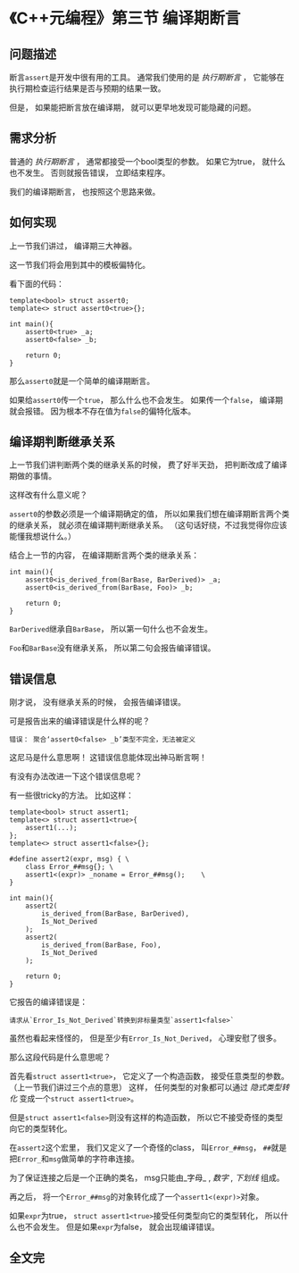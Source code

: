 # 《C++元编程》第三节  编译期断言

## 问题描述

断言`assert`是开发中很有用的工具。
通常我们使用的是 _执行期断言_ ，
它能够在执行期检查运行结果是否与预期的结果一致。

但是，
如果能把断言放在编译期，
就可以更早地发现可能隐藏的问题。

## 需求分析

普通的 _执行期断言_ ，
通常都接受一个bool类型的参数。
如果它为true，
就什么也不发生。
否则就报告错误，
立即结束程序。

我们的编译期断言，
也按照这个思路来做。

## 如何实现

上一节我们讲过，
编译期三大神器。

这一节我们将会用到其中的模板偏特化。

看下面的代码：

    template<bool> struct assert0;
    template<> struct assert0<true>{};

    int main(){
        assert0<true> _a;
        assert0<false> _b;

        return 0;
    }

那么`assert0`就是一个简单的编译期断言。

如果给`assert0`传一个`true`，
那么什么也不会发生。
如果传一个`false`，
编译期就会报错。
因为根本不存在值为`false`的偏特化版本。

## 编译期判断继承关系

上一节我们讲判断两个类的继承关系的时候，
费了好半天劲，
把判断改成了编译期做的事情。

这样改有什么意义呢？

`assert0`的参数必须是一个编译期确定的值，
所以如果我们想在编译期断言两个类的继承关系，
就必须在编译期判断继承关系。
（这句话好绕，不过我觉得你应该能懂我想说什么。）

结合上一节的内容，
在编译期断言两个类的继承关系：

    int main(){
        assert0<is_derived_from(BarBase, BarDerived)> _a;
        assert0<is_derived_from(BarBase, Foo)> _b;

        return 0;
    }

`BarDerived`继承自`BarBase`，
所以第一句什么也不会发生。

`Foo`和`BarBase`没有继承关系，
所以第二句会报告编译错误。

## 错误信息

刚才说，
没有继承关系的时候，
会报告编译错误。

可是报告出来的编译错误是什么样的呢？

    错误： 聚合‘assert0<false> _b’类型不完全，无法被定义

这尼马是什么意思啊！
这错误信息能体现出神马断言啊！

有没有办法改进一下这个错误信息呢？

有一些很tricky的方法。
比如这样：

    template<bool> struct assert1;
    template<> struct assert1<true>{
        assert1(...);
    };
    template<> struct assert1<false>{};

    #define assert2(expr, msg) { \
        class Error_##msg{}; \
        assert1<(expr)> _noname = Error_##msg();    \
    }

    int main(){
        assert2(
            is_derived_from(BarBase, BarDerived),
            Is_Not_Derived
        );
        assert2(
            is_derived_from(BarBase, Foo),
            Is_Not_Derived
        );

        return 0;
    }

它报告的编译错误是：

    请求从`Error_Is_Not_Derived`转换到非标量类型`assert1<false>`

虽然也看起来怪怪的，
但是至少有`Error_Is_Not_Derived`，
心理安慰了很多。

那么这段代码是什么意思呢？

首先看`struct assert1<true>`，
它定义了一个构造函数，
接受任意类型的参数。
（上一节我们讲过三个点的意思）
这样，
任何类型的对象都可以通过 _隐式类型转化_ 变成一个`struct assert1<true>`。

但是`struct assert1<false>`则没有这样的构造函数，
所以它不接受奇怪的类型向它的类型转化。

在`assert2`这个宏里，
我们又定义了一个奇怪的class，
叫`Error_##msg`，
`##`就是把`Error_`和`msg`做简单的字符串连接。

为了保证连接之后是一个正确的类名，
msg只能由_字母_ , _数字_ , _下划线_ 组成。

再之后，
将一个`Error_##msg`的对象转化成了一个`assert1<(expr)>`对象。

如果`expr`为true，
`struct assert1<true>`接受任何类型向它的类型转化，
所以什么也不会发生。
但是如果`expr`为false，
就会出现编译错误。

## 全文完
